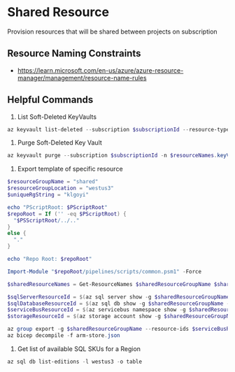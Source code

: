 # Shared Resource

Provision resources that will be shared between projects on subscription

## Resource Naming Constraints

- <https://learn.microsoft.com/en-us/azure/azure-resource-manager/management/resource-name-rules>

## Helpful Commands

1. List Soft-Deleted KeyVaults

```powershell
az keyvault list-deleted --subscription $subscriptionId --resource-type vault
```

1. Purge Soft-Deleted Key Vault

```powershell
az keyvault purge --subscription $subscriptionId -n $resourceNames.keyVault
```

1. Export template of specific resource

```powershell
$resourceGroupName = "shared"
$resourceGroupLocation = "westus3"
$uniqueRgString = "klgoyi"

echo "PScriptRoot: $PScriptRoot"
$repoRoot = If ('' -eq $PScriptRoot) {
  "$PSScriptRoot/../.."
}
else {
  "."
}

echo "Repo Root: $repoRoot"

Import-Module "$repoRoot/pipelines/scripts/common.psm1" -Force

$sharedResourceNames = Get-ResourceNames $sharedResourceGroupName $sharedRgString

$sqlServerResourceId = $(az sql server show -g $sharedResourceGroupName -n $sharedResourceNames.sqlServer --query "id" -o tsv)
$sqlDatabaseResourceId = $(az sql db show -g $sharedResourceGroupName --server $sharedResourceNames.sqlServer -n $sharedResourceNames.sqlDatabase --query "id" -o tsv)
$serviceBusResourceId = $(az servicebus namespace show -g $sharedResourceGroupName -n $sharedResourceNames.servicebus --query "id" -o tsv)
$storageResourceId = $(az storage account show -g $sharedResourceGroupName -n $sharedResourceNames.storage --query "id" -o tsv)

az group export -g $sharedResourceGroupName --resource-ids $serviceBusResourceId > arm-store.json
az bicep decompile -f arm-store.json
```

1. Get list of available SQL SKUs for a Region

```powershell
az sql db list-editions -l westus3 -o table
```
